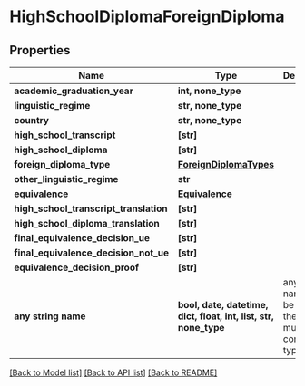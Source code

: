 # HighSchoolDiplomaForeignDiploma


## Properties
Name | Type | Description | Notes
------------ | ------------- | ------------- | -------------
**academic_graduation_year** | **int, none_type** |  | 
**linguistic_regime** | **str, none_type** |  | 
**country** | **str, none_type** |  | 
**high_school_transcript** | **[str]** |  | [optional] 
**high_school_diploma** | **[str]** |  | [optional] 
**foreign_diploma_type** | [**ForeignDiplomaTypes**](ForeignDiplomaTypes.md) |  | [optional] 
**other_linguistic_regime** | **str** |  | [optional] 
**equivalence** | [**Equivalence**](Equivalence.md) |  | [optional] 
**high_school_transcript_translation** | **[str]** |  | [optional] 
**high_school_diploma_translation** | **[str]** |  | [optional] 
**final_equivalence_decision_ue** | **[str]** |  | [optional] 
**final_equivalence_decision_not_ue** | **[str]** |  | [optional] 
**equivalence_decision_proof** | **[str]** |  | [optional] 
**any string name** | **bool, date, datetime, dict, float, int, list, str, none_type** | any string name can be used but the value must be the correct type | [optional]

[[Back to Model list]](../README.md#documentation-for-models) [[Back to API list]](../README.md#documentation-for-api-endpoints) [[Back to README]](../README.md)


